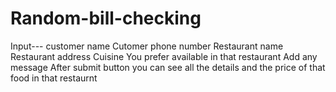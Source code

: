 # Random-bill-checking
Input---
 customer name 
 Cutomer phone number
 Restaurant name
Restaurant address
Cuisine You prefer available in that restaurant
Add any message 
After submit button you can see all the details and the price of that food in that restaurnt
